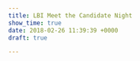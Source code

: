 ```yaml
---
title: LBI Meet the Candidate Night
show_time: true
date: 2018-02-26 11:39:39 +0000
draft: true

---
```


